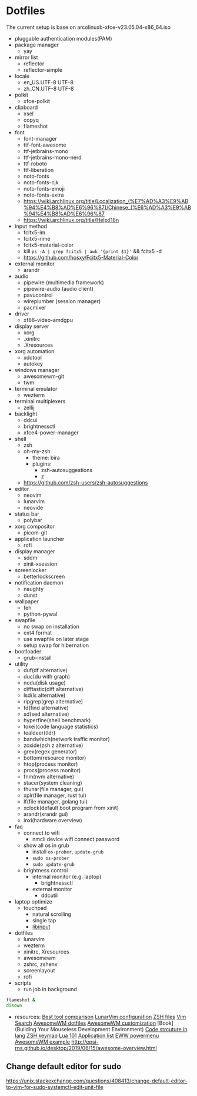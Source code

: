 # Dotfiles

The current setup is base on arcolinuxb-xfce-v23.05.04-x86_64.iso

- pluggable authentication modules(PAM)
- package manager
    - yay
- mirror list
    - reflector
    - reflector-simple
- locale
    - en_US.UTF-8 UTF-8
    - zh_CN.UTF-8 UTF-8
- polkit
    - xfce-polkit
- clipboard
    - xsel
    - copyq
    - flameshot
- font
    - font-manager
    - ttf-font-awesome
    - ttf-jetbrains-mono
    - ttf-jetbrains-mono-nerd
    - ttf-roboto
    - ttf-liberation
    - noto-fonts
    - noto-fonts-cjk
    - noto-fonts-emoji
    - noto-fonts-extra
    - <https://wiki.archlinux.org/title/Localization_(%E7%AD%A3%E9%AB%94%E4%B8%AD%E6%96%87)/Chinese_(%E6%AD%A3%E9%AB%94%E4%B8%AD%E6%96%87>
    - <https://wiki.archlinux.org/title/Help:I18n>
- input method
    - fcitx5-im
    - fcitx5-rime
    - fcitx5-material-color
    - kill `ps -A | grep fcitx5 | awk '{print $1}'` && fcitx5 -d
    - <https://github.com/hosxy/Fcitx5-Material-Color>
- external monitor
    - arandr
- audio
    - pipewire (multimedia framework)
    - pipewire-audio (audio client)
    - pavucontrol 
    - wireplumber (session manager)
    - pacmixer
- driver
    - xf86-video-amdgpu
- display server
    - xorg
    - .xinitrc
    - .Xresources
- xorg automation
    - xdotool
    - autokey
- windows manager
    - awesomewm-git
    - twm
- terminal emulator
    - wezterm
- terminal multiplexers
    - zellij
- backlight
    - ddcui
    - brightnessctl
    - xfce4-power-manager
- shell
    - zsh
    - oh-my-zsh
        - theme: bira
        - plugins:
            - zsh-autosuggestions
            - z
    - <https://github.com/zsh-users/zsh-autosuggestions>
- editor
    - neovim
    - lunarvim
    - neovide
- status bar
    - polybar
- xorg compositor
    - picom-git
- application launcher
    - rofi
- display manager
    - sddm
    - xinit-xsession
- screenlocker
    - betterlockscreen
- notification daemon
    - naughty
    - dunst
- wallpaper
    - feh
    - python-pywal
- swapfile
    - no swap on installation
    - ext4 format
    - use swapfile on later stage
    - setup swap for hibernation
- bootloader
    - grub-install
- utility
    - duf(df alternative)
    - duc(du with graph)
    - ncdu(disk usage)
    - difftastic(diff alternative)
    - lsd(ls alternative)
    - ripgrep(grep alternative)
    - fd(find alternative)
    - sd(sed alternative)
    - hyperfine(shell benchmark)
    - tokei(code language statistics)
    - tealdeer(tldr)
    - bandwhich(network traffic monitor)
    - zoxide(zsh z alternative)
    - grex(regex generator)
    - bottom(resource monitor)
    - htop(process monitor)
    - procs(process monitor)
    - fnm(nvm alternative)
    - stacer(system cleaning)
    - thunar(file manager, gui)
    - xplr(file manager, rust tui)
    - lf(file manager, golang tui)
    - xclock(default boot program from xinit)
    - arandr(xrandr gui)
    - inxi(hardware overview)
- faq
    - connect to wifi
        - nmcli device wifi connect <SSID> password <PW>
    - show all os in grub
        - install `os-prober`, `update-grub`
        - `sudo os-prober`
        - `sudo update-grub`
    - brightness control
        - internal monitor (e.g. laptop)
            - brightnessctl
        - external monitor
            - ddcutil
- laptop optimize
    - touchpad
        - natural scrolling
        - single tap
        - [libinput](https://wiki.archlinux.org/title/Libinput#Via_Xorg_configuration_file)
- dotfiles
    - lunarvim
    - wezterm
    - xinitrc, Xresources
    - awesomewm
    - zshrc, zshenv
    - screenlayout
    - rofi
- scripts
    - run job in background
```bash
flameshot &
disown
```

- resources:
[Best tool comparison](https://www.linuxlinks.com/ClipboardManagers/)
[LunarVim configuration](https://www.lunarvim.org/docs/faq#how-do-i-use-lunarvim-in-neovide)
[ZSH files](https://apple.stackexchange.com/questions/388622/zsh-zprofile-zshrc-zlogin-what-goes-where)
[Vim Search](https://thevaluable.dev/vim-search-find-replace/)
[AwesomeWM dotfiles](https://github.com/AlphaTechnolog/dotfiles)
[AwesomeWM customization](http://epsi-rns.github.io/desktop/2019/06/15/awesome-overview.html)
[Book](Building Your Mouseless Development Environment)
[Code strcuture in lang](https://github.com/epsi-rns/case-examples)
[ZSH keymap](https://thevaluable.dev/zsh-line-editor-configuration-mouseless/)
[Lua 101](https://epsi.bitbucket.io/lambda/2020/11/16/playing-with-records-lua-01/)
[Application list](https://wiki.archlinux.org/title/List_of_applications#top-page)
[EWW powermenu](https://dharmx.is-a.dev/eww-powermenu/)
[AwesomeWM example](https://github.com/muammar/awesome/blob/master/autostart.lua)
<http://epsi-rns.github.io/desktop/2019/06/15/awesome-overview.html>

## Change default editor for sudo
<https://unix.stackexchange.com/questions/408413/change-default-editor-to-vim-for-sudo-systemctl-edit-unit-file>


